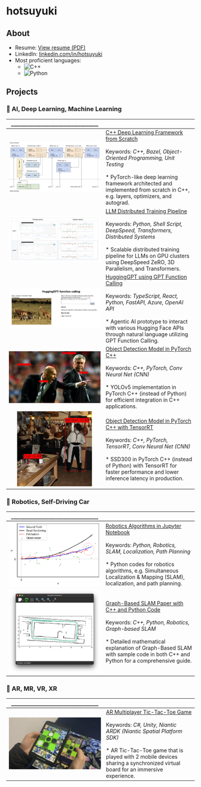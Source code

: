 # hotsuyuki

<!--
**hotsuyuki/hotsuyuki** is a ✨ _special_ ✨ repository because its `README.md` (this file) appears on your GitHub profile.

Here are some ideas to get you started:

- 🔭 I’m currently working on ...
- 🌱 I’m currently learning ...
- 👯 I’m looking to collaborate on ...
- 🤔 I’m looking for help with ...
- 💬 Ask me about ...
- 📫 How to reach me: ...
- 😄 Pronouns: ...
- ⚡ Fun fact: ...
-->

## About

* Resume: [View resume (PDF)](https://hotsuyuki.github.io/hotsuyuki/Hotsuyuki_Kawanishi_resume.pdf)
* LinkedIn: [linkedin.com/in/hotsuyuki](https://www.linkedin.com/in/hotsuyuki/)
* Most proficient languages:
  * ![C++](https://img.shields.io/badge/C++-00599C?style=flat-square&logo=C%2B%2B&logoColor=white)
  * ![Python](https://img.shields.io/badge/Python-FFD43B?style=flat-square&logo=python&logoColor=blue)

## Projects

### 🧠 AI, Deep Learning, Machine Learning 

| ___________________________________ |  |
| :---: | :--- |
| <img src="./image/tensorward.png" style="width: 300px"/> | [C++ Deep Learning Framework from Scratch](https://github.com/hotsuyuki/tensorward) <br><br> Keywords: *C++, Bazel, Object-Oriented Programming, Unit Testing* <br><br> * PyTorch-like deep learning framework architected and implemented from scratch in C++, e.g. layers, optimizers, and autograd. |
| <img src="./image/ucllm_nedo_prod.png" style="width: 300px"/> | [LLM Distributed Training Pipeline](https://github.com/matsuolab/ucllm_nedo_prod?tab=readme-ov-file#contributors) <br><br> Keywords: *Python, Shell Script, DeepSpeed, Transformers, Distributed Systems* <br><br> * Scalable distributed training pipeline for LLMs on GPU clusters using DeepSpeed ZeRO, 3D Parallelism, and Transformers. |
| <img src="./image/HuggingGPT-function-calling.png" style="width: 300px"/> | [HuggingGPT using GPT Function Calling](https://github.com/hotsuyuki/HuggingGPT-function-calling) <br><br> Keywords: *TypeScript, React, Python, FastAPI, Azure, OpenAI API* <br><br> * Agentic AI prototype to interact with various Hugging Face APIs through natural language utilizing GPT Function Calling. |
| <img src="./image/YOLOv5_PyTorch_cpp.png" style="width: 300px"/> | [Object Detection Model in PyTorch C++](https://github.com/hotsuyuki/YOLOv5_PyTorch_cpp) <br><br> Keywords: *C++, PyTorch, Conv Neural Net (CNN)* <br><br> * YOLOv5 implementation in PyTorch C++ (instead of Python) for efficient integration in C++ applications. |
| <img src="./image/SSD300_PyTorch_cpp_TRTorch.png" style="width: 200px"/> | [Object Detection Model in PyTorch C++ with TensorRT](https://github.com/hotsuyuki/SSD300_PyTorch_cpp_TRTorch) <br><br> Keywords: *C++, PyTorch, TensorRT, Conv Neural Net (CNN)* <br><br> * SSD300 in PyTorch C++ (instead of Python) with TensorRT for faster performance and lower inference latency in production. |

### 🤖 Robotics, Self-Driving Car

| ___________________________________ |  |
| :---: | :--- |
| <img src="./image/IpynbRobotics.png" style="width: 300px"/> | [Robotics Algorithms in Jupyter Notebook](https://github.com/hotsuyuki/IpynbRobotics) <br><br> Keywords: *Python, Robotics, SLAM, Localization, Path Planning* <br><br> * Python codes for robotics algorithms, e.g. Simultaneous Localization & Mapping (SLAM), localization, and path planning. |
| <img src="./image/Graph-Based-SLAM.png" style="width: 300px"/> | [Graph-Based SLAM Paper with C++ and Python Code](https://github.com/hotsuyuki/Graph-Based-SLAM) <br><br> Keywords: *C++, Python, Robotics, Graph-based SLAM* <br><br> * Detailed mathematical explanation of Graph-Based SLAM with sample code in both C++ and Python for a comprehensive guide. |

### 🥽 AR, MR, VR, XR

| ___________________________________ |  |
| :---: | :--- |
| <img src="./image/niantic_lightship_tictactoe.png" style="width: 300px"/> | [AR Multiplayer Tic-Tac-Toe Game](https://github.com/hotsuyuki/niantic_lightship_tictactoe) <br><br> Keywords: *C#, Unity, Niantic ARDK (Niantic Spatial Platform SDK)* <br><br> * AR Tic-Tac-Toe game that is played with 2 mobile devices sharing a synchronized virtual board for an immersive experience. |
